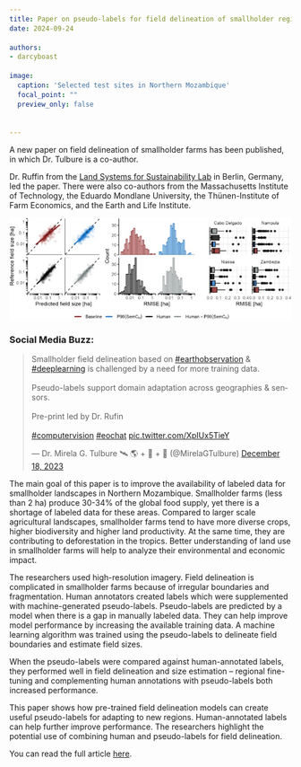 ```yaml
---
title: Paper on pseudo-labels for field delineation of smallholder regions published
date: 2024-09-24

authors:
- darcyboast

image:
  caption: 'Selected test sites in Northern Mozambique'
  focal_point: ""
  preview_only: false


---
```


A new paper on field delineation of smallholder farms has been published, in which Dr. Tulbure is a co-author.

<!--more-->

Dr. Ruffin from the <a href = "https://landsystems-lab.earth/"> Land Systems for Sustainability Lab</a> in Berlin, Germany, led the paper. There were also co-authors from the Massachusetts Institute of Technology, the Eduardo Mondlane University, the Thünen-Institute of Farm Economics, and the Earth and Life Institute. 

![Fig. 11 from the paper](fig2.jpg)

### Social Media Buzz:

<blockquote class="twitter-tweet"><p lang="en" dir="ltr">Smallholder field delineation based on <a href="https://x.com/hashtag/earthobservation?src=hashtag_click">#earthobservation</a> &amp; <a href="https://x.com/hashtag/deeplearning?src=hashtag_click">#deeplearning</a> is challenged by a need for more training data.<br><br>Pseudo-labels support domain adaptation across geographies &amp; sensors.<br><br>Pre-print led by Dr. Rufin <a href="https://t.co/BT4rUWySHr"><br><br><a href="https://x.com/hashtag/computervision?src=hashtag_click">#computervision</a> <a href="https://x.com/hashtag/eochat?src=hashtag_click">#eochat</a> <a href="https://t.co/XpIUx5TieY">pic.twitter.com/XpIUx5TieY</a></p>&mdash; Dr. Mirela G. Tulbure 🛰 🌎 + 🐍 + 🌊 (@MirelaGTulbure) <a href="https://twitter.com/MirelaGTulbure/status/1736805134968271305?ref_src=twsrc%5Etfw">December 18, 2023</a></blockquote> <script async src="https://platform.twitter.com/widgets.js" charset="utf-8"></script>
<p>

The main goal of this paper is to improve the availability of labeled data for smallholder landscapes in Northern Mozambique. Smallholder farms (less than 2 ha) produce 30-34% of the global food supply, yet there is a shortage of labeled data for these areas. Compared to larger scale agricultural landscapes, smallholder farms tend to have more diverse crops, higher biodiversity and higher land productivity. At the same time, they are contributing to deforestation in the tropics. Better understanding of land use in smallholder farms will help to analyze their environmental and economic impact. 

The researchers used high-resolution imagery. Field delineation is complicated in smallholder farms because of irregular boundaries and fragmentation. Human annotators created labels which were supplemented with machine-generated pseudo-labels. Pseudo-labels are predicted by a model when there is a gap in manually labeled data. They can help improve model performance by increasing the available training data. A machine learning algorithm was trained using the pseudo-labels to delineate field boundaries and estimate field sizes.

When the pseudo-labels were compared against human-annotated labels, they performed well in field delineation and size estimation – regional fine-tuning and complementing human annotations with pseudo-labels both increased performance. 

This paper shows how pre-trained field delineation models can create useful pseudo-labels for adapting to new regions. Human-annotated labels can help further improve performance. The researchers highlight the potential use of combining human and pseudo-labels for field delineation.

You can read the full article <a href = "https://kwnsfk27.r.eu-west-1.awstrack.me/L0/https:%2F%2Fauthors.elsevier.com%2Fsd%2Farticle%2FS1569-8432(24)00503-X/1/01020191ec79a8cc-588d79a4-4970-4a8d-98c0-4cecfd6ab72d-000000/yN_mVO7o9wKNPQqE_XZqdNeUhaE=391"> here</a>. 
